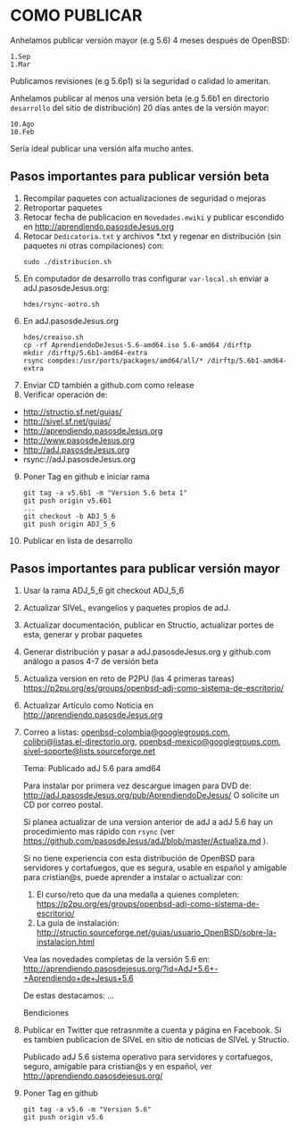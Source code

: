 COMO PUBLICAR
=============

Anhelamos publicar versión mayor (e.g 5.6) 4 meses después de OpenBSD:

	1.Sep
	1.Mar

Publicamos revisiones (e.g 5.6p1) si la seguridad o calidad lo ameritan.

Anhelamos publicar al menos una versión beta (e.g 5.6b1 en directorio
```desarrollo``` del sitio de distribución) 20 días antes de la versión mayor:

	10.Ago
	10.Feb

Sería ideal publicar una versión alfa mucho antes.


Pasos importantes para publicar versión beta
--------------------------------------------

1. Recompilar paquetes con actualizaciones de seguridad o mejoras
2. Retroportar paquetes
3. Retocar fecha de publicacion en ```Novedades.ewiki``` y publicar escondido en
  http://aprendiendo.pasosdeJesus.org
4. Retocar ```Dedicatoria.txt``` y archivos *.txt y regenar en distribución (sin
  paquetes ni otras compilaciones) con:
	```
	sudo ./distribucion.sh
	```
5. En computador de desarrollo tras configurar ```var-local.sh``` enviar a
adJ.pasosdeJesus.org:
	```
	hdes/rsync-aotro.sh
	```
6. En adJ.pasosdeJesus.org
	```
	hdes/creaiso.sh
	cp -rf AprendiendoDeJesus-5.6-amd64.iso 5.6-amd64 /dirftp
	mkdir /dirftp/5.6b1-amd64-extra
	rsync compdes:/usr/ports/packages/amd64/all/* /dirftp/5.6b1-amd64-extra
	```
7. Enviar CD también a github.com como release
8. Verificar operación de:
  * http://structio.sf.net/guias/
  * http://sivel.sf.net/guias/
  * http://aprendiendo.pasosdeJesus.org
  * http://www.pasosdeJesus.org
  * http://adJ.pasosdeJesus.org
  * rsync://adJ.pasosdeJesus.org
9. Poner Tag en github e iniciar rama
	```
	git tag -a v5.6b1 -m "Version 5.6 beta 1"
	git push origin v5.6b1
	...
	git checkout -b ADJ_5_6
	git push origin ADJ_5_6
	```
10. Publicar en lista de desarrollo

Pasos importantes para publicar versión mayor
--------------------------------------------

1. Usar la rama ADJ_5_6
	git checkout ADJ_5_6
2. Actualizar SIVeL, evangelios y paquetes propios de adJ.
3. Actualizar documentación, publicar en Structio, actualizar portes de esta,
   generar y probar paquetes
4. Generar distribución y pasar a adJ.pasosdeJesus.org y github.com 
   análogo a pasos 4-7 de versión beta
5. Actualiza version en reto de P2PU (las 4 primeras tareas) 
   https://p2pu.org/es/groups/openbsd-adj-como-sistema-de-escritorio/
6. Actualizar Artículo como Noticia en http://aprendiendo.pasosdeJesus.org
7. Correo a listas: 
    openbsd-colombia@googlegroups.com, colibri@listas.el-directorio.org, 
    openbsd-mexico@googlegroups.com, sivel-soporte@lists.sourceforge.net

	Tema: Publicado adJ 5.6 para amd64

	Para instalar por primera vez descargue imagen para DVD de:
	  http://adJ.pasosdeJesus.org/pub/AprendiendoDeJesus/
	O solicite un CD por correo postal.

	Si planea actualizar de una version anterior de adJ a adJ 5.6
	hay un procedimiento mas rápido con ```rsync``` (ver
	https://github.com/pasosdeJesus/adJ/blob/master/Actualiza.md ).

	Si no tiene experiencia con esta distribución de OpenBSD para 
	servidores y cortafuegos, que es segura, usable en español y amigable 
	para cristian@s, puede aprender a instalar o actualizar con:
	  1. El curso/reto que da una medalla a quienes completen:
	  https://p2pu.org/es/groups/openbsd-adj-como-sistema-de-escritorio/
	  2. La guía de instalación:
	  http://structio.sourceforge.net/guias/usuario_OpenBSD/sobre-la-instalacion.html

	Vea las novedades completas de la versión 5.6 en:
	  http://aprendiendo.pasosdejesus.org/?id=AdJ+5.6+-+Aprendiendo+de+Jesus+5.6

	De estas destacamos:
	...


	Bendiciones

8. Publicar en Twitter que retrasnmite a cuenta y página en Facebook. 
   Si es tambien publicacion de SIVeL en sitio de noticias de SIVeL y Structio.

	Publicado adJ 5.6 sistema operativo para servidores y cortafuegos, 
	seguro, amigable para cristian@s y en español, ver 
	http://aprendiendo.pasosdejesus.org/

9. Poner Tag en github

	```
	git tag -a v5.6 -m "Version 5.6"
	git push origin v5.6
	```

